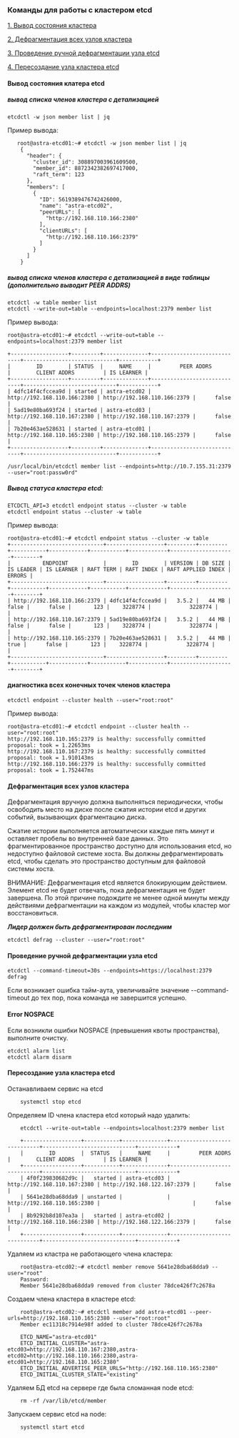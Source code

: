 ### Команды для работы с кластером etcd

[1. Вывод состояния кластера](https://github.com/Aleksey-10081967/Postgresql-study/blob/main/work_etcd/query/readme.md#%D0%B2%D1%8B%D0%B2%D0%BE%D0%B4-%D1%81%D0%BE%D1%81%D1%82%D0%BE%D1%8F%D0%BD%D0%B8%D1%8F-%D0%BA%D0%BB%D0%B0%D1%82%D0%B5%D1%80%D0%B0-etcd)

[2. Дефрагментация всех узлов кластера]()

[3. Проведение ручной дефрагментации узла etcd]()

[4. Пересоздание узла кластера etcd]()


#### Вывод состояния клатера etcd

##### вывод списка членов кластера с детализацией 

    etcdctl -w json member list | jq   
    
 Пример вывода:
 
       root@astra-etcd01:~# etcdctl -w json member list | jq  
        {
          "header": {
            "cluster_id": 308897003961609500,
            "member_id": 8872342382697417000,
            "raft_term": 123
          },
          "members": [
            {
              "ID": 5619389476742426000,
              "name": "astra-etcd02",
              "peerURLs": [
                "http://192.168.110.166:2380"
              ],
              "clientURLs": [
                "http://192.168.110.166:2379"
              ]
            }
          ]
        }


##### вывод списка членов кластера с детализацией в виде таблицы (дополнительно выводит  PEER ADDRS)

    etcdctl -w table member list                               
    etcdctl --write-out=table --endpoints=localhost:2379 member list  

Пример вывода:

    root@astra-etcd01:~# etcdctl --write-out=table --endpoints=localhost:2379 member list
    
    +------------------+---------+--------------+-----------------------------+-----------------------------+------------+
    |        ID        | STATUS  |     NAME     |         PEER ADDRS          |        CLIENT ADDRS         | IS LEARNER |
    +------------------+---------+--------------+-----------------------------+-----------------------------+------------+
    | 4dfc14f4cfccea9d | started | astra-etcd02 | http://192.168.110.166:2380 | http://192.168.110.166:2379 |      false |
    | 5ad19e80ba693f24 | started | astra-etcd03 | http://192.168.110.167:2380 | http://192.168.110.167:2379 |      false |
    | 7b20e463ae528631 | started | astra-etcd01 | http://192.168.110.165:2380 | http://192.168.110.165:2379 |      false |
    +------------------+---------+--------------+-----------------------------+-----------------------------+------------+
    
    /usr/local/bin/etcdctl member list --endpoints=http://10.7.155.31:2379 --user="root:passw0rd"
    
##### Вывод статуса кластера etcd:    

    ETCDCTL_API=3 etcdctl endpoint status --cluster -w table
    etcdctl endpoint status --cluster -w table
    
Пример вывода:

    root@astra-etcd01:~# etcdctl endpoint status --cluster -w table
    +-----------------------------+------------------+---------+---------+-----------+------------+-----------+------------+--------------------+--------+
    |          ENDPOINT           |        ID        | VERSION | DB SIZE | IS LEADER | IS LEARNER | RAFT TERM | RAFT INDEX | RAFT APPLIED INDEX | ERRORS |
    +-----------------------------+------------------+---------+---------+-----------+------------+-----------+------------+--------------------+--------+
    | http://192.168.110.166:2379 | 4dfc14f4cfccea9d |   3.5.2 |   44 MB |     false |      false |       123 |    3228774 |            3228774 |        |
    | http://192.168.110.167:2379 | 5ad19e80ba693f24 |   3.5.2 |   44 MB |     false |      false |       123 |    3228774 |            3228774 |        |
    | http://192.168.110.165:2379 | 7b20e463ae528631 |   3.5.2 |   44 MB |      true |      false |       123 |    3228774 |            3228774 |        |
    +-----------------------------+------------------+---------+---------+-----------+------------+-----------+------------+--------------------+--------+

#### диагностика всех конечных точек членов кластера 

    etcdctl endpoint --cluster health --user="root:root"       
    
Пример вывода:    

    root@astra-etcd01:~# etcdctl endpoint --cluster health --user="root:root"
    http://192.168.110.165:2379 is healthy: successfully committed proposal: took = 1.22653ms
    http://192.168.110.167:2379 is healthy: successfully committed proposal: took = 1.910143ms
    http://192.168.110.166:2379 is healthy: successfully committed proposal: took = 1.752447ms

####  Дефрагментация всех узлов кластера

Дефрагментация вручную должна выполняться периодически, чтобы освободить место на диске после сжатия истории etcd и других событий, вызывающих фрагментацию диска.

Сжатие истории выполняется автоматически каждые пять минут и оставляет пробелы во внутренней базе данных. Это фрагментированное пространство доступно для использования etcd, но недоступно файловой системе хоста. Вы должны дефрагментировать etcd, чтобы сделать это пространство доступным для файловой системы хоста.

ВНИМАНИЕ:
Дефрагментация etcd является блокирующим действием. Элемент etcd не будет отвечать, пока дефрагментация не будет завершена. По этой причине подождите не менее одной минуты между действиями дефрагментации на каждом из модулей, чтобы кластер мог восстановиться.

***Лидер должен быть дефрагментирован последним***

    etcdctl defrag --cluster --user="root:root"     

#### Проведение ручной дефрагментации узла etcd

    etcdctl --command-timeout=30s --endpoints=https://localhost:2379 defrag
    
Если возникает ошибка тайм-аута, увеличивайте значение --command-timeout до тех пор, пока команда не завершится успешно.

#### Error NOSPACE

Если возникли ошибки NOSPACE (превышения квоты пространства), выполните очистку.

    etcdctl alarm list
    etcdctl alarm disarm

#### Пересоздание узла кластера etcd

Останавливаем сервис на etcd 

        systemctl stop etcd

Определяем ID члена кластера etcd который надо удалить:

        etcdctl --write-out=table --endpoints=localhost:2379 member list       
        
        +------------------+-----------+--------------+-----------------------------+-----------------------------+------------+
        |        ID        |  STATUS   |     NAME     |         PEER ADDRS          |        CLIENT ADDRS         | IS LEARNER |
        +------------------+-----------+--------------+-----------------------------+-----------------------------+------------+
        | 4f0f239830682d9c |   started | astra-etcd03 | http://192.168.110.167:2380 | http://192.168.122.167:2379 |      false |
        | 5641e28dba68dda9 | unstarted |              | http://192.168.110.165:2380 |                             |      false |
        | 8b9292b8d107ea3a |   started | astra-etcd02 | http://192.168.110.166:2380 | http://192.168.122.166:2379 |      false |
        +------------------+-----------+--------------+-----------------------------+-----------------------------+------------+
        
Удаляем из кластра не работающего члена кластера:

        root@astra-etcd02:~# etcdctl member remove 5641e28dba68dda9 --user="root"
        Password: 
        Member 5641e28dba68dda9 removed from cluster 78dce426f7c2678a
        
Создаем члена кластера в кластере etcd:

        root@astra-etcd02:~# etcdctl member add astra-etcd01 --peer-urls=http://192.168.110.165:2380 --user="root:root"
        Member ec11318c7914e98f added to cluster 78dce426f7c2678a

        ETCD_NAME="astra-etcd01"
        ETCD_INITIAL_CLUSTER="astra-etcd03=http://192.168.110.167:2380,astra-etcd02=http://192.168.110.166:2380,astra-etcd01=http://192.168.110.165:2380"
        ETCD_INITIAL_ADVERTISE_PEER_URLS="http://192.168.110.165:2380"
        ETCD_INITIAL_CLUSTER_STATE="existing"

Удаляем БД etcd на сервере где была сломанная node etcd:

        rm -rf /var/lib/etcd/member
        
Запускаем сервис etcd на node:

        systemctl start etcd
